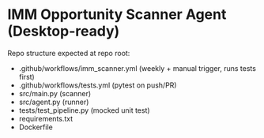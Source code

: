 # IMM Opportunity Scanner Agent (Desktop-ready)

Repo structure expected at repo root:
- .github/workflows/imm_scanner.yml  (weekly + manual trigger, runs tests first)
- .github/workflows/tests.yml        (pytest on push/PR)
- src/main.py                        (scanner)
- src/agent.py                       (runner)
- tests/test_pipeline.py             (mocked unit test)
- requirements.txt
- Dockerfile
